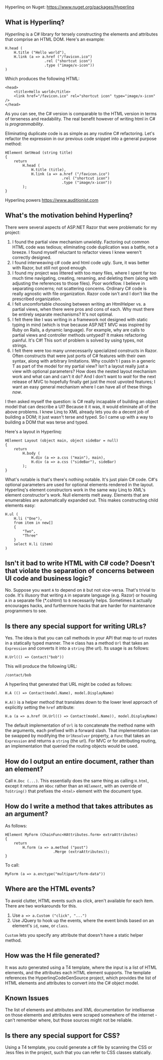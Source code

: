 Hyperlinq on Nuget:
https://www.nuget.org/packages/Hyperlinq

## What is Hyperlinq?

_Hyperlinq_ is a C# library for tersely constructing the elements and attributes that comprise an HTML DOM. Here's an example:

    H.head (  
        H.title ("Hello world"),  
        H.link (a => a.href ("/favicon.ico")  
                      .rel ("shortcut icon")  
                      .type ("image/x-icon"))  
    )  

Which produces the following HTML:

    <head>
        <title>Hello world</title>
        <link href="/favicon.ico" rel="shortcut icon" type="image/x-icon" />
    </head>

As you can see, the C# version is comparable to the HTML version in terms of terseness and readability. The real benefit however of writing html in C# is _programmability_.

Eliminating duplicate code is as simple as any routine C# refactoring. Let's refactor the expression in our previous code snippet into a general purpose method:

    HElement GetHead (string title)
    {
        return 
            H.head (
                H.title (title),
                H.link (a => a.href ("/favicon.ico")
                              .rel ("shortcut icon")
                              .type ("image/x-icon"))
            );
    }

Hyperlinq powers https://www.auditionist.com

## What's the motivation behind Hyperlinq?

There were several aspects of ASP.NET Razor that were problematic for my project:

1. I found the partial view mechanism unwieldy. Factoring out common HTML code was tedious; eliminating code duplication was a battle, not a breeze. I found myself reluctant to refactor views I knew weren't correctly designed.
2. I found interweaving c# code and html code ugly. Sure, it was better with Razor, but still not good enough.
3. I found my project was littered with too many files, where I spent far too much time navigating, creating, renaming, and deleting them (along with adjusting the references to those files). Poor workflow. I believe in separating concerns; not scattering concerns. Ordinary C# code is really agnostic with file organization. Razor code isn't and I don't like the prescribed organization.
4. I felt uncomfortable choosing between writing an HtmlHelper vs. a partial views, when there were pros and cons of each. Why must there be entirely separate mechanisms? It's not optimal.
5. I felt there like I was writing in a framework not designed with static typing in mind (which is true because ASP.NET MVC was inspired by Ruby on Rails, a dynamic language). For example, why are calls to partial views and controller methods untyped? It makes refactoring painful. It's C#! This sort of problem is solved by using types, not strings.
6. I felt there were too many unnecessarily specialized constructs in Razor. Often constructs that were just ports of C# features with their own syntax, along with arbitrary limitations. Why couldn't I pass in a generic T as part of the model for my partial view? Isn't a layout really just a view with optional parameters? How does the nested layout mechanism work and what can and can't it do? And I don't want to _wait_ for the next release of MVC to hopefully finally get just the most upvoted features; I want an easy general mechanism where I can have all of these things _now_.

I then asked myself the question: is C# really incapable of building an object model that can describe a UI? Because it it was, it would eliminate all of the above problems. I knew Linq to XML already lets you do a decent job of building a DOM; it just wasn't terse and typed. So I came up with a way to building a DOM that was terse and typed.

Here's a layout in Hyperlinq:

    HElement Layout (object main, object sideBar = null)
    {
        return
            H.body (
                H.div (a => a.css ("main"), main),
                H.div (a => a.css ("sideBar"), sideBar)
            );
    }

What's notable is that's there's nothing notable. It's just plain C# code. C#'s optional parameters are used for optional elements rendered in the layout. Hyperlinq's element constructors work in the same way Linq to XML's element constructor's work. Null elements melt away. Elements that are enumerables are automatically expanded out. This makes constructing child elements easy:

    H.ul (
        H.li ("One"),
        from item in new[]
        {
            "Two",
            "Three"
        }
        select H.li (item)
    )

## Isn't it bad to write HTML with C# code? Doesn't that violate the separation of concerns between UI code and business logic?

No. Suppose you want `A` to depend on `B` but not vice-versa. That's trivial to code. It's illusory that writing `A` in separate language (e.g. Razor) or housing `A` in a separate file (*.cshtml) to `B` necessarily helps. Sometimes it actually encourages hacks, and furthermore hacks that are harder for maintenance programmers to see.

## Is there any special support for writing URLs?

Yes.  The idea is that you can call methods in your API that map to url routes in a statically typed manner. The `H` class has a method `Url` that takes an `Expression` and converts it into a `string` (the url). Its usage is as follows:

    H.Url(() => Contact("bob"))

This will produce the following URL:

    /contact/bob

A hyperlinq that generated that URL might be coded as follows:

    H.A (() => Contact(model.Name), model.DisplayName)

`H.A()` is a helper method that translates down to the lower level approach of explicitly setting the `href` attribute:

    H.a (a => a.href (H.Url(() => Contact(model.Name)), model.DisplayName)
  
The default implementation of `Url` is to concatenate the method name with the arguments, each prefixed with a forward slash. That implementation can be swapped by modifying the `UrlResolver` property, a `Func` that takes an `Expression` and returns a `string` (the url). For MVC or for attributing routing, an implementation that queried the routing objects would be used.

## How do I output an entire document, rather than an element?

Call `H.Doc (...)`. This essentially does the same thing as calling `H.html`, except it returns an `HDoc` rather than an `HElement`, with an override of `ToString()` that prefixes the `<html>` element with the document type.

## How do I write a method that takes attributes as an argument?

As follows:

    HElement MyForm (ChainFunc<HAttributes.form> extraAttributes)
    {       
        return             
            H.form (a => a.method ("post")
                          .Merge (extraAttributes));
    }

To call:

    MyForm (a => a.enctype("multipart/form-data"))

## Where are the HTML events?

To avoid clutter, HTML events such as click, aren't available for each item. There are two workarounds for this.

1. Use `a => a.Custom ("click", "...")`
2. Use JQuery to hook up the events, where the event binds based on an element's `id`, `name`, or `class`.

`Custom` lets you specify any attribute that doesn't have a static helper method.

## How was the H file generated?

It was auto generated using a T4 template, where the input is a list of HTML elements, and the attributes each HTML element supports. The template references the HyperlinqCodeGenSource project, which provides the list of HTML elements and attributes to convert into the C# object model.

## Known Issues

The list of elements and attributes and XML documentation for intellisense on those elements and attributes were scraped somewhere of the internet - can't remember where, but those sources might not be reliable.

## Is there any special support for CSS?

Using a T4 template, you could generate a c# file by scanning the CSS or .less files in the project, such that you can refer to CSS classes statically.

